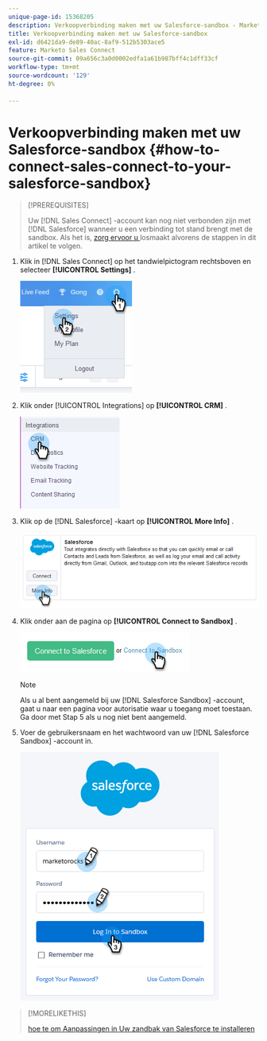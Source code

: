 ```yaml
---
unique-page-id: 15368205
description: Verkoopverbinding maken met uw Salesforce-sandbox - Marketo Docs - Productdocumentatie
title: Verkoopverbinding maken met uw Salesforce-sandbox
exl-id: d6421da9-de89-40ac-8af9-512b5303ace5
feature: Marketo Sales Connect
source-git-commit: 09a656c3a0d0002edfa1a61b987bff4c1dff33cf
workflow-type: tm+mt
source-wordcount: '129'
ht-degree: 0%

---
```


# Verkoopverbinding maken met uw Salesforce-sandbox {#how-to-connect-sales-connect-to-your-salesforce-sandbox}

>[!PREREQUISITES]
>
>Uw [!DNL  Sales Connect] -account kan nog niet verbonden zijn met [!DNL Salesforce] wanneer u een verbinding tot stand brengt met de sandbox. Als het is, [ zorg ervoor u ](/help/marketo/product-docs/marketo-sales-connect/crm/salesforce-integration/disconnect-salesforce-from-your-sales-connect-account.md) losmaakt alvorens de stappen in dit artikel te volgen.

1. Klik in [!DNL Sales Connect] op het tandwielpictogram rechtsboven en selecteer **[!UICONTROL Settings]** .

   ![](assets/one-2.png)

1. Klik onder [!UICONTROL Integrations] op **[!UICONTROL CRM]** .

   ![](assets/two-2.png)

1. Klik op de [!DNL Salesforce] -kaart op **[!UICONTROL More Info]** .

   ![](assets/three-2.png)

1. Klik onder aan de pagina op **[!UICONTROL Connect to Sandbox]** .

   ![](assets/four-2.png)

   >[!NOTE]
   >
   >Als u al bent aangemeld bij uw [!DNL Salesforce Sandbox] -account, gaat u naar een pagina voor autorisatie waar u toegang moet toestaan. Ga door met Stap 5 als u nog niet bent aangemeld.

1. Voer de gebruikersnaam en het wachtwoord van uw [!DNL Salesforce Sandbox] -account in.

   ![](assets/five-2.png)

>[!MORELIKETHIS]
>
>[ hoe te om Aanpassingen in Uw zandbak van Salesforce te installeren ](/help/marketo/product-docs/marketo-sales-connect/crm/salesforce-customization/how-to-install-customizations-in-your-salesforce-sandbox.md)
